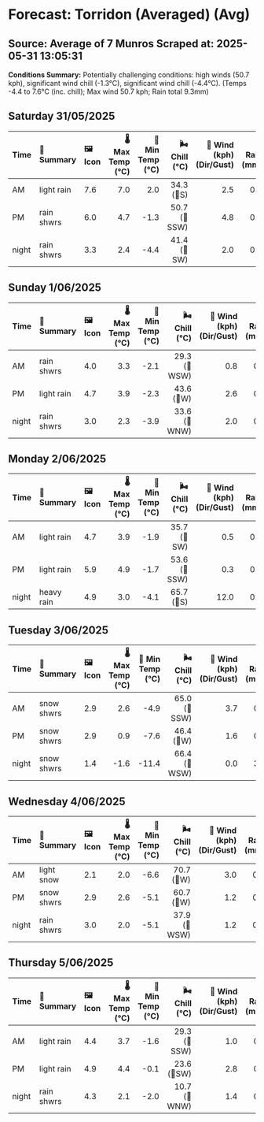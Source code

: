 # Forecast: Torridon (Averaged) (Avg)
**Source:** Average of 7 Munros
**Scraped at:** 2025-05-31 13:05:31
---

**Conditions Summary:** Potentially challenging conditions: high winds (50.7 kph), significant wind chill (-1.3°C), significant wind chill (-4.4°C). (Temps -4.4 to 7.6°C (inc. chill); Max wind 50.7 kph; Rain total 9.3mm)

## Saturday 31/05/2025
| **Time** | **📝 Summary** | **🖼️ Icon** | **🌡️ Max Temp (°C)** | **🥶 Min Temp (°C)** | **🌬️ Chill (°C)** | **💨 Wind (kph) (Dir/Gust)** | **💧 Rain (mm)** | **❄️ Snow (cm)** | **☁️ Cloud Base (m)** | **🧊 Freezing Lvl (m)** |
|:------- |:------- |:----- |--------------: |-------------: |-----------: |---------------------: |---------: |----------: |---------------: |----------------: |
| AM      | light rain | 7.6 | 7.0 | 2.0 | 34.3<br>(🧭S) | 2.5 | 0.0 | 264.3 | 2114.3 |
| PM      | rain shwrs | 6.0 | 4.7 | -1.3 | 50.7<br>(🧭SSW) | 4.8 | 0.0 | 200 | 1857.1 |
| night   | rain shwrs | 3.3 | 2.4 | -4.4 | 41.4<br>(🧭SW) | 2.0 | 0.0 | 1078.6 | 1328.6 |

## Sunday 1/06/2025
| **Time** | **📝 Summary** | **🖼️ Icon** | **🌡️ Max Temp (°C)** | **🥶 Min Temp (°C)** | **🌬️ Chill (°C)** | **💨 Wind (kph) (Dir/Gust)** | **💧 Rain (mm)** | **❄️ Snow (cm)** | **☁️ Cloud Base (m)** | **🧊 Freezing Lvl (m)** |
|:------- |:------- |:----- |--------------: |-------------: |-----------: |---------------------: |---------: |----------: |---------------: |----------------: |
| AM      | rain shwrs | 4.0 | 3.3 | -2.1 | 29.3<br>(🧭WSW) | 0.8 | 0.0 | 521.4 | 1342.9 |
| PM      | light rain | 4.7 | 3.9 | -2.3 | 43.6<br>(🧭W) | 2.6 | 0.0 | 425 | 1607.1 |
| night   | rain shwrs | 3.0 | 2.3 | -3.9 | 33.6<br>(🧭WNW) | 2.0 | 0.0 | 357.1 | 1278.6 |

## Monday 2/06/2025
| **Time** | **📝 Summary** | **🖼️ Icon** | **🌡️ Max Temp (°C)** | **🥶 Min Temp (°C)** | **🌬️ Chill (°C)** | **💨 Wind (kph) (Dir/Gust)** | **💧 Rain (mm)** | **❄️ Snow (cm)** | **☁️ Cloud Base (m)** | **🧊 Freezing Lvl (m)** |
|:------- |:------- |:----- |--------------: |-------------: |-----------: |---------------------: |---------: |----------: |---------------: |----------------: |
| AM      | light rain | 4.7 | 3.9 | -1.9 | 35.7<br>(🧭SW) | 0.5 | 0.0 | 492.9 | 1350 |
| PM      | light rain | 5.9 | 4.9 | -1.7 | 53.6<br>(🧭SSW) | 0.3 | 0.0 | 742.9 | 1664.3 |
| night   | heavy rain | 4.9 | 3.0 | -4.1 | 65.7<br>(🧭S) | 12.0 | 0.0 | 214.3 | 1685.7 |

## Tuesday 3/06/2025
| **Time** | **📝 Summary** | **🖼️ Icon** | **🌡️ Max Temp (°C)** | **🥶 Min Temp (°C)** | **🌬️ Chill (°C)** | **💨 Wind (kph) (Dir/Gust)** | **💧 Rain (mm)** | **❄️ Snow (cm)** | **☁️ Cloud Base (m)** | **🧊 Freezing Lvl (m)** |
|:------- |:------- |:----- |--------------: |-------------: |-----------: |---------------------: |---------: |----------: |---------------: |----------------: |
| AM      | snow shwrs | 2.9 | 2.6 | -4.9 | 65.0<br>(🧭SSW) | 3.7 | 0.3 | 207.1 | 1328.6 |
| PM      | snow shwrs | 2.9 | 0.9 | -7.6 | 46.4<br>(🧭W) | 1.6 | 0.9 | 328.6 | 1314.3 |
| night   | snow shwrs | 1.4 | -1.6 | -11.4 | 66.4<br>(🧭WSW) | 0.0 | 3.6 | 342.9 | 714.3 |

## Wednesday 4/06/2025
| **Time** | **📝 Summary** | **🖼️ Icon** | **🌡️ Max Temp (°C)** | **🥶 Min Temp (°C)** | **🌬️ Chill (°C)** | **💨 Wind (kph) (Dir/Gust)** | **💧 Rain (mm)** | **❄️ Snow (cm)** | **☁️ Cloud Base (m)** | **🧊 Freezing Lvl (m)** |
|:------- |:------- |:----- |--------------: |-------------: |-----------: |---------------------: |---------: |----------: |---------------: |----------------: |
| AM      | light snow | 2.1 | 2.0 | -6.6 | 70.7<br>(🧭W) | 3.0 | 0.9 | 242.9 | 1185.7 |
| PM      | snow shwrs | 2.9 | 2.6 | -5.1 | 60.7<br>(🧭W) | 1.2 | 0.3 | 321.4 | 1214.3 |
| night   | rain shwrs | 3.0 | 2.0 | -5.1 | 37.9<br>(🧭WSW) | 1.2 | 0.0 | 707.1 | 1221.4 |

## Thursday 5/06/2025
| **Time** | **📝 Summary** | **🖼️ Icon** | **🌡️ Max Temp (°C)** | **🥶 Min Temp (°C)** | **🌬️ Chill (°C)** | **💨 Wind (kph) (Dir/Gust)** | **💧 Rain (mm)** | **❄️ Snow (cm)** | **☁️ Cloud Base (m)** | **🧊 Freezing Lvl (m)** |
|:------- |:------- |:----- |--------------: |-------------: |-----------: |---------------------: |---------: |----------: |---------------: |----------------: |
| AM      | light rain | 4.4 | 3.7 | -1.6 | 29.3<br>(🧭SSW) | 1.0 | 0.0 | 228.6 | 1435.7 |
| PM      | light rain | 4.9 | 4.4 | -0.1 | 23.6<br>(🧭SW) | 2.8 | 0.0 | 171.4 | 1635.7 |
| night   | rain shwrs | 4.3 | 2.1 | -2.0 | 10.7<br>(🧭WNW) | 1.4 | 0.0 | 271.4 | 1500 |